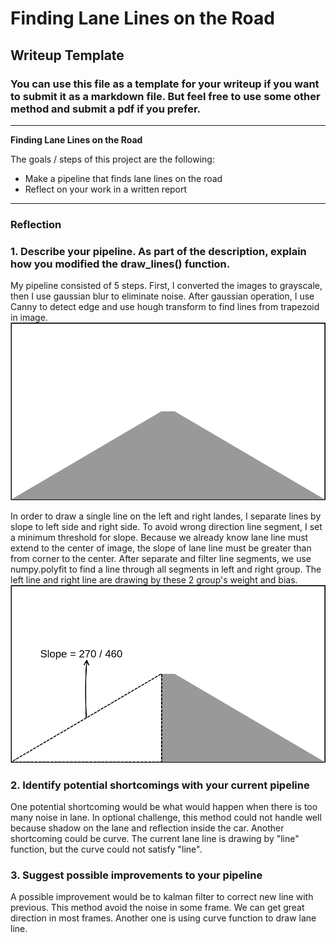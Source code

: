 # **Finding Lane Lines on the Road** 

## Writeup Template

### You can use this file as a template for your writeup if you want to submit it as a markdown file. But feel free to use some other method and submit a pdf if you prefer.

---

**Finding Lane Lines on the Road**

The goals / steps of this project are the following:
* Make a pipeline that finds lane lines on the road
* Reflect on your work in a written report


[//]: # (Image References)

[trapezoid]: ./trapezoid.png "Grayscale"
[slope]: ./slope.png "Grayscale"

---

### Reflection

### 1. Describe your pipeline. As part of the description, explain how you modified the draw_lines() function.

My pipeline consisted of 5 steps. First, I converted the images to grayscale, then I use gaussian blur to eliminate noise. After gaussian operation, I use Canny to detect edge and use hough transform to find lines from trapezoid in image.
![alt text][trapezoid]

In order to draw a single line on the left and right landes, I separate lines by slope to left side and right side. To avoid wrong direction line segment, I set a minimum threshold for slope. Because we already know lane line must extend to the center of image, the slope of lane line must be greater than from corner to the center. After separate and filter line segments, we use numpy.polyfit to find a line through all segments in left and right group. The left line and right line are drawing by these 2 group's weight and bias.
![alt text][slope]

### 2. Identify potential shortcomings with your current pipeline


One potential shortcoming would be what would happen when there is too many noise in lane. In optional challenge, this method could not handle well because shadow on the lane and reflection inside the car.
Another shortcoming could be curve. The current lane line is drawing by "line" function, but the curve could not satisfy "line".


### 3. Suggest possible improvements to your pipeline

A possible improvement would be to kalman filter to correct new line with previous. This method avoid the noise in some frame. We can get great direction in most frames.
Another one is using curve function to draw lane line.

